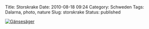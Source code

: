 Title: Storskrake
Date: 2010-08-18 09:24
Category: Schweden
Tags: Dalarna, photo, nature
Slug: storskrake
Status: published

[![Gänsesäger](/pic/storskrake_s.jpg "Gänsesäger")](/pic/storskrake_l.jpg)

